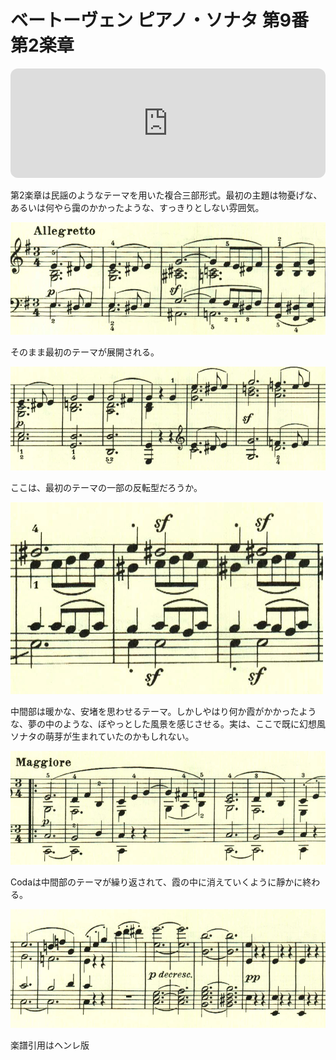 # ベートーヴェン ピアノ・ソナタ 第9番 第2楽章

<iframe height="175" width="100%" title="Media player" src="https://embed.music.apple.com/us/album/piano-sonata-no-9-in-e-major-op-14-no-1-ii-allegretto/1268209323?i=1268209329&amp;itscg=30200&amp;itsct=music_box_player&amp;ls=1&amp;app=music&amp;mttnsubad=1268209329&amp;theme=auto" id="embedPlayer" style="border:0;border-radius:12px;width:100%;height:175px;max-width:660px" sandbox="allow-forms allow-popups allow-same-origin allow-scripts allow-top-navigation-by-user-activation" allow="autoplay *; encrypted-media *; clipboard-write"></iframe>

第2楽章は民謡のようなテーマを用いた複合三部形式。最初の主題は物憂げな、あるいは何やら靄のかかったような、すっきりとしない雰囲気。

<img src="617.jpg">

そのまま最初のテーマが展開される。

<img src="615.jpg">

ここは、最初のテーマの一部の反転型だろうか。

<img src="616.jpg">

中間部は暖かな、安堵を思わせるテーマ。しかしやはり何か霞がかかったような、夢の中のような、ぼやっとした風景を感じさせる。実は、ここで既に幻想風ソナタの萌芽が生まれていたのかもしれない。

<img src="618.jpg">

Codaは中間部のテーマが繰り返されて、霞の中に消えていくように靜かに終わる。

<img src="619.jpg">

楽譜引用はヘンレ版
